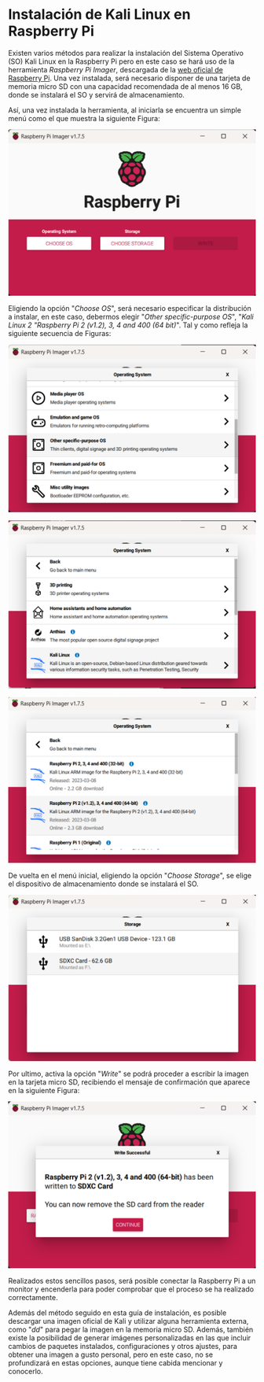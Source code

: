 # Instalación de Kali Linux en Raspberry Pi

Existen varios métodos para realizar la instalación del Sistema Operativo (SO) Kali Linux en la
Raspberry Pi pero en este caso se hará uso de la herramienta *Raspberry Pi Imager*, descargada
de la [web oficial de Raspberry Pi](https://www.raspberrypi.com/software/). Una vez instalada, será necesario disponer de una tarjeta de
memoria micro SD con una capacidad recomendada de al menos 16 GB, donde se instalará el SO
y servirá de almacenamiento.

Así, una vez instalada la herramienta, al iniciarla se encuentra un simple menú como el que
muestra la siguiente Figura:

![rasp_01](images/rasp_01.png)

Eligiendo la opción "*Choose OS*", será necesario especificar la distribución a instalar, en este
caso, debermos elegir "*Other specific-purpose OS*", "*Kali Linux 2 "Raspberry Pi 2 (v1.2), 3, 4 and
400 (64 bit)*". Tal y como refleja la siguiente secuencia de Figuras:

![rasp_02](images/rasp_02.png)

![rasp_03](images/rasp_03.png)

![rasp_04](images/rasp_04.png)


De vuelta en el menú inicial, eligiendo la opción "*Choose Storage*", se elige el dispositivo de almacenamiento donde se instalará el SO.

![rasp_05](images/rasp_05.png)

Por ultimo, activa la opción "*Write*" se podrá proceder a escribir la imagen en la tarjeta micro
SD, recibiendo el mensaje de confirmación que aparece en la siguiente Figura:

![rasp_06](images/rasp_06.png)

Realizados estos sencillos pasos, será posible conectar la Raspberry Pi a un monitor y encenderla
para poder comprobar que el proceso se ha realizado correctamente.

Además del método seguido en esta guía de instalación, es posible descargar una imagen oficial
de Kali y utilizar alguna herramienta externa, como "*dd*" para pegar la imagen en la memoria micro
SD. Además, también existe la posibilidad de generar imágenes personalizadas en las que incluir
cambios de paquetes instalados, configuraciones y otros ajustes, para obtener una imagen a gusto
personal, pero en este caso, no se profundizará en estas opciones, aunque tiene cabida mencionar
y conocerlo.